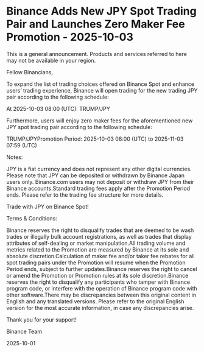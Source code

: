 # Binance Adds New JPY Spot Trading Pair and Launches Zero Maker Fee Promotion - 2025-10-03

This is a general announcement. Products and services referred to here may not be available in your region.

Fellow Binancians,

To expand the list of trading choices offered on Binance Spot and enhance users’ trading experience, Binance will open trading for the new trading JPY pair according to the following schedule:

At 2025-10-03 08:00 (UTC): TRUMP/JPY

Furthermore, users will enjoy zero maker fees for the aforementioned new JPY spot trading pair according to the following schedule:

TRUMP/JPYPromotion Period: 2025-10-03 08:00 (UTC) to 2025-11-03 07:59 (UTC)

Notes:

JPY is a fiat currency and does not represent any other digital currencies. Please note that JPY can be deposited or withdrawn by Binance Japan users only. Binance.com users may not deposit or withdraw JPY from their Binance accounts.Standard trading fees apply after the Promotion Period ends. Please refer to the trading fee structure for more details.

Trade with JPY on Binance Spot!

Terms & Conditions: 

Binance reserves the right to disqualify trades that are deemed to be wash trades or illegally bulk account registrations, as well as trades that display attributes of self-dealing or market manipulation.All trading volume and metrics related to the Promotion are measured by Binance at its sole and absolute discretion.Calculation of maker fee and/or taker fee rebates for all spot trading pairs under the Promotion will resume when the Promotion Period ends, subject to further updates.Binance reserves the right to cancel or amend the Promotion or Promotion rules at its sole discretion.Binance reserves the right to disqualify any participants who tamper with Binance program code, or interfere with the operation of Binance program code with other software.There may be discrepancies between this original content in English and any translated versions. Please refer to the original English version for the most accurate information, in case any discrepancies arise.

Thank you for your support!

Binance Team

2025-10-01